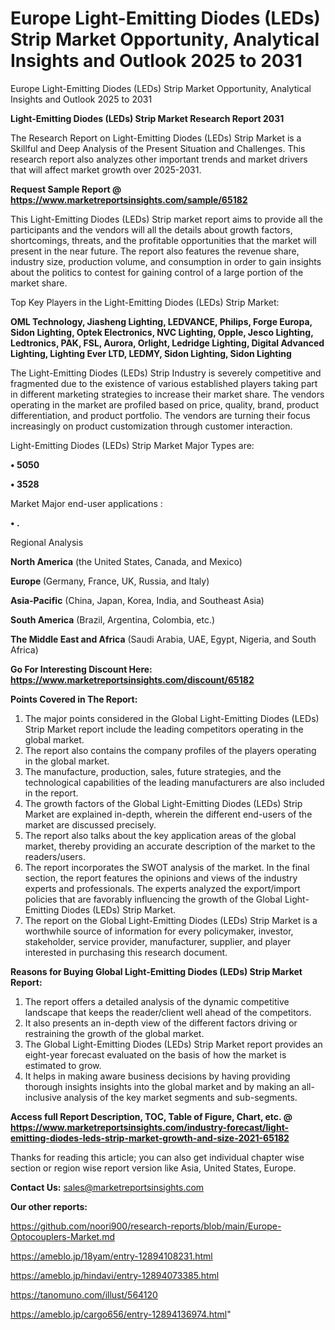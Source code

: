 # Europe Light-Emitting Diodes (LEDs) Strip Market Opportunity, Analytical Insights and Outlook 2025 to 2031
Europe Light-Emitting Diodes (LEDs) Strip Market Opportunity, Analytical Insights and Outlook 2025 to 2031

<strong>Light-Emitting Diodes (LEDs) Strip Market Research Report 2031</strong>

The Research Report on Light-Emitting Diodes (LEDs) Strip Market is a Skillful and Deep Analysis of the Present Situation and Challenges. This research report also analyzes other important trends and market drivers that will affect market growth over 2025-2031.

<strong>Request Sample Report @ <a href=https://www.marketreportsinsights.com/sample/65182>https://www.marketreportsinsights.com/sample/65182</a></strong>

This Light-Emitting Diodes (LEDs) Strip market report aims to provide all the participants and the vendors will all the details about growth factors, shortcomings, threats, and the profitable opportunities that the market will present in the near future. The report also features the revenue share, industry size, production volume, and consumption in order to gain insights about the politics to contest for gaining control of a large portion of the market share.

Top Key Players in the Light-Emitting Diodes (LEDs) Strip Market:

<strong>OML Technology, Jiasheng Lighting, LEDVANCE, Philips, Forge Europa, Sidon Lighting, Optek Electronics, NVC Lighting, Opple, Jesco Lighting, Ledtronics, PAK, FSL, Aurora, Orlight, Ledridge Lighting, Digital Advanced Lighting, Lighting Ever LTD, LEDMY, Sidon Lighting, Sidon Lighting</strong>

The Light-Emitting Diodes (LEDs) Strip Industry is severely competitive and fragmented due to the existence of various established players taking part in different marketing strategies to increase their market share. The vendors operating in the market are profiled based on price, quality, brand, product differentiation, and product portfolio. The vendors are turning their focus increasingly on product customization through customer interaction.

Light-Emitting Diodes (LEDs) Strip Market Major Types are:

<strong>• 5050

• 3528</strong>

Market Major end-user applications :

<strong>• .</strong>

Regional Analysis

</u><strong><b>North America</b></strong> (the United States, Canada, and Mexico)

<strong><b>Europe </b></strong>(Germany, France, UK, Russia, and Italy)

<strong><b>Asia-Pacific</b></strong> (China, Japan, Korea, India, and Southeast Asia)

<strong><b>South America</b></strong> (Brazil, Argentina, Colombia, etc.)

<strong><b>The Middle East and Africa</b></strong> (Saudi Arabia, UAE, Egypt, Nigeria, and South Africa)

<strong>Go For Interesting Discount Here: <a href=https://www.marketreportsinsights.com/discount/65182>https://www.marketreportsinsights.com/discount/65182</a></strong>

<strong>Points Covered in The Report:</strong>
<ol>
  <li>The major points considered in the Global Light-Emitting Diodes (LEDs) Strip Market report include the leading competitors operating in the global market.</li>
  <li>The report also contains the company profiles of the players operating in the global market.</li>
  <li>The manufacture, production, sales, future strategies, and the technological capabilities of the leading manufacturers are also included in the report.</li>
  <li>The growth factors of the Global Light-Emitting Diodes (LEDs) Strip Market are explained in-depth, wherein the different end-users of the market are discussed precisely.</li>
  <li>The report also talks about the key application areas of the global market, thereby providing an accurate description of the market to the readers/users.</li>
  <li>The report incorporates the SWOT analysis of the market. In the final section, the report features the opinions and views of the industry experts and professionals. The experts analyzed the export/import policies that are favorably influencing the growth of the Global Light-Emitting Diodes (LEDs) Strip Market.</li>
  <li>The report on the Global Light-Emitting Diodes (LEDs) Strip Market is a worthwhile source of information for every policymaker, investor, stakeholder, service provider, manufacturer, supplier, and player interested in purchasing this research document.</li>
</ol>
<strong>Reasons for Buying Global Light-Emitting Diodes (LEDs) Strip Market Report:</strong>

<ol>
  <li>The report offers a detailed analysis of the dynamic competitive landscape that keeps the reader/client well ahead of the competitors.</li>
  <li>It also presents an in-depth view of the different factors driving or restraining the growth of the global market.</li>
  <li>The Global Light-Emitting Diodes (LEDs) Strip Market report provides an eight-year forecast evaluated on the basis of how the market is estimated to grow.</li>
  <li>It helps in making aware business decisions by having providing thorough insights insights into the global market and by making an all-inclusive analysis of the key market segments and sub-segments.</li>
</ol>
<strong>Access full Report Description, TOC, Table of Figure, Chart, etc. @ <a href=https://www.marketreportsinsights.com/industry-forecast/light-emitting-diodes-leds-strip-market-growth-and-size-2021-65182>https://www.marketreportsinsights.com/industry-forecast/light-emitting-diodes-leds-strip-market-growth-and-size-2021-65182</a></strong>


Thanks for reading this article; you can also get individual chapter wise section or region wise report version like Asia, United States, Europe.

<strong>Contact Us:</strong>
sales@marketreportsinsights.com

<strong>Our other reports:</strong>

<a href=https://github.com/noori900/research-reports/blob/main/Europe-Optocouplers-Market.md>https://github.com/noori900/research-reports/blob/main/Europe-Optocouplers-Market.md</a>

<a href=https://ameblo.jp/18yam/entry-12894108231.html>https://ameblo.jp/18yam/entry-12894108231.html</a>

<a href=https://ameblo.jp/hindavi/entry-12894073385.html>https://ameblo.jp/hindavi/entry-12894073385.html</a>

<a href=https://tanomuno.com/illust/564120>https://tanomuno.com/illust/564120</a>

<a href=https://ameblo.jp/cargo656/entry-12894136974.html>https://ameblo.jp/cargo656/entry-12894136974.html</a>"
